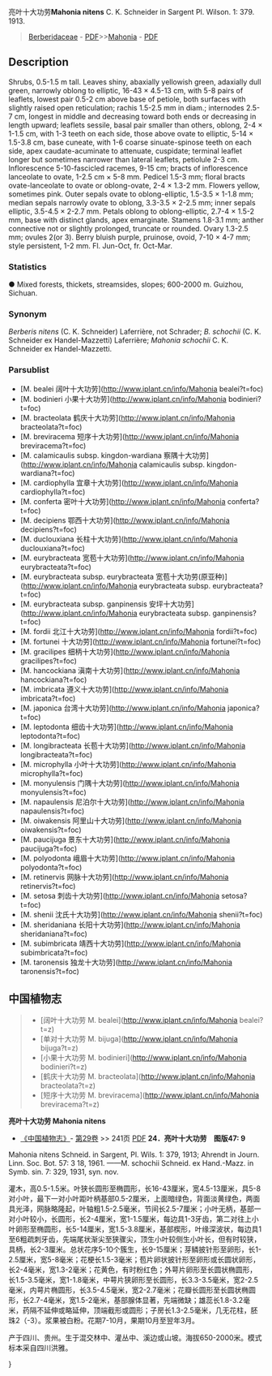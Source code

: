 亮叶十大功劳**Mahonia nitens** C. K. Schneider in Sargent Pl. Wilson. 1: 379. 1913.

> [Berberidaceae](http://www.iplant.cn/info/Berberidaceae?t=foc) - [PDF](http://www.iplant.cn/foc/pdf/Berberidaceae.pdf)>>[Mahonia](http://www.iplant.cn/info/Mahonia?t=foc) - [PDF](http://www.iplant.cn/foc/pdf/Mahonia.pdf)
## Description

Shrubs, 0.5-1.5 m tall. Leaves shiny, abaxially yellowish green, adaxially dull green, narrowly oblong to elliptic, 16-43 × 4.5-13 cm, with 5-8 pairs of leaflets, lowest pair 0.5-2 cm above base of petiole, both surfaces with slightly raised open reticulation; rachis 1.5-2.5 mm in diam.; internodes 2.5-7 cm, longest in middle and decreasing toward both ends or decreasing in length upward; leaflets sessile, basal pair smaller than others, oblong, 2-4 × 1-1.5 cm, with 1-3 teeth on each side, those above ovate to elliptic, 5-14 × 1.5-3.8 cm, base cuneate, with 1-6 coarse sinuate-spinose teeth on each side, apex caudate-acuminate to attenuate, cuspidate; terminal leaflet longer but sometimes narrower than lateral leaflets, petiolule 2-3 cm. Inflorescence 5-10-fascicled racemes, 9-15 cm; bracts of inflorescence lanceolate to ovate, 1-2.5 cm × 5-8 mm. Pedicel 1.5-3 mm; floral bracts ovate-lanceolate to ovate or oblong-ovate, 2-4 × 1.3-2 mm. Flowers yellow, sometimes pink. Outer sepals ovate to oblong-elliptic, 1.5-3.5 × 1-1.8 mm; median sepals narrowly ovate to oblong, 3.3-3.5 × 2-2.5 mm; inner sepals elliptic, 3.5-4.5 × 2-2.7 mm. Petals oblong to oblong-elliptic, 2.7-4 × 1.5-2 mm, base with distinct glands, apex emarginate. Stamens 1.8-3.1 mm; anther connective not or slightly prolonged, truncate or rounded. Ovary 1.3-2.5 mm; ovules 2(or 3). Berry bluish purple, pruinose, ovoid, 7-10 × 4-7 mm; style persistent, 1-2 mm. Fl. Jun-Oct, fr. Oct-Mar.

### Statistics
● Mixed forests, thickets, streamsides, slopes; 600-2000 m. Guizhou, Sichuan.

### Synonym
*Berberis nitens* (C. K. Schneider) Laferrière, not Schrader; *B. schochii* (C. K. Schneider ex Handel-Mazzetti) Laferrière; *Mahonia schochii* C. K. Schneider ex Handel-Mazzetti.


### Parsublist

* [M.  bealei  阔叶十大功劳](http://www.iplant.cn/info/Mahonia bealei?t=foc)
* [M.  bodinieri  小果十大功劳](http://www.iplant.cn/info/Mahonia bodinieri?t=foc)
* [M.  bracteolata  鹤庆十大功劳](http://www.iplant.cn/info/Mahonia bracteolata?t=foc)
* [M.  breviracema  短序十大功劳](http://www.iplant.cn/info/Mahonia breviracema?t=foc)
* [M.  calamicaulis subsp. kingdon-wardiana  察隅十大功劳](http://www.iplant.cn/info/Mahonia calamicaulis subsp. kingdon-wardiana?t=foc)
* [M.  cardiophylla  宜章十大功劳](http://www.iplant.cn/info/Mahonia cardiophylla?t=foc)
* [M.  conferta  密叶十大功劳](http://www.iplant.cn/info/Mahonia conferta?t=foc)
* [M.  decipiens  鄂西十大功劳](http://www.iplant.cn/info/Mahonia decipiens?t=foc)
* [M.  duclouxiana  长柱十大功劳](http://www.iplant.cn/info/Mahonia duclouxiana?t=foc)
* [M.  eurybracteata  宽苞十大功劳](http://www.iplant.cn/info/Mahonia eurybracteata?t=foc)
* [M.  eurybracteata subsp. eurybracteata  宽苞十大功劳(原亚种)](http://www.iplant.cn/info/Mahonia eurybracteata subsp. eurybracteata?t=foc)
* [M.  eurybracteata subsp. ganpinensis  安坪十大功劳](http://www.iplant.cn/info/Mahonia eurybracteata subsp. ganpinensis?t=foc)
* [M.  fordii  北江十大功劳](http://www.iplant.cn/info/Mahonia fordii?t=foc)
* [M.  fortunei  十大功劳](http://www.iplant.cn/info/Mahonia fortunei?t=foc)
* [M.  gracilipes  细柄十大功劳](http://www.iplant.cn/info/Mahonia gracilipes?t=foc)
* [M.  hancockiana  滇南十大功劳](http://www.iplant.cn/info/Mahonia hancockiana?t=foc)
* [M.  imbricata  遵义十大功劳](http://www.iplant.cn/info/Mahonia imbricata?t=foc)
* [M.  japonica  台湾十大功劳](http://www.iplant.cn/info/Mahonia japonica?t=foc)
* [M.  leptodonta  细齿十大功劳](http://www.iplant.cn/info/Mahonia leptodonta?t=foc)
* [M.  longibracteata  长苞十大功劳](http://www.iplant.cn/info/Mahonia longibracteata?t=foc)
* [M.  microphylla  小叶十大功劳](http://www.iplant.cn/info/Mahonia microphylla?t=foc)
* [M.  monyulensis  门隅十大功劳](http://www.iplant.cn/info/Mahonia monyulensis?t=foc)
* [M.  napaulensis  尼泊尔十大功劳](http://www.iplant.cn/info/Mahonia napaulensis?t=foc)
* [M.  oiwakensis  阿里山十大功劳](http://www.iplant.cn/info/Mahonia oiwakensis?t=foc)
* [M.  paucijuga  景东十大功劳](http://www.iplant.cn/info/Mahonia paucijuga?t=foc)
* [M.  polyodonta  峨眉十大功劳](http://www.iplant.cn/info/Mahonia polyodonta?t=foc)
* [M.  retinervis  网脉十大功劳](http://www.iplant.cn/info/Mahonia retinervis?t=foc)
* [M.  setosa  刺齿十大功劳](http://www.iplant.cn/info/Mahonia setosa?t=foc)
* [M.  shenii  沈氏十大功劳](http://www.iplant.cn/info/Mahonia shenii?t=foc)
* [M.  sheridaniana  长阳十大功劳](http://www.iplant.cn/info/Mahonia sheridaniana?t=foc)
* [M.  subimbricata  靖西十大功劳](http://www.iplant.cn/info/Mahonia subimbricata?t=foc)
* [M.  taronensis  独龙十大功劳](http://www.iplant.cn/info/Mahonia taronensis?t=foc)


## 中国植物志

> * [阔叶十大功劳  M.  bealei](http://www.iplant.cn/info/Mahonia bealei?t=z)
> * [单对十大功劳  M.  bijuga](http://www.iplant.cn/info/Mahonia bijuga?t=z)
> * [小果十大功劳  M.  bodinieri](http://www.iplant.cn/info/Mahonia bodinieri?t=z)
> * [鹤庆十大功劳  M.  bracteolata](http://www.iplant.cn/info/Mahonia bracteolata?t=z)
> * [短序十大功劳  M.  breviracema](http://www.iplant.cn/info/Mahonia breviracema?t=z)

**亮叶十大功劳 Mahonia nitens**

* [《中国植物志》](http://www.iplant.cn/frps)- [第29卷](http://www.iplant.cn/frps/vol/29) >> 241页 [PDF](http://www.iplant.cn/frps/pdf/29/241.pdf)
**24．亮叶十大功劳　图版47: 9**

Mahonia nitens Schneid. in Sargent, Pl. Wils. 1: 379, 1913; Ahrendt in Journ. Linn. Soc. Bot. 57: 3 18, 1961. ——M. schochii Schneid. ex Hand.-Mazz. in Symb. sin. 7: 329, 1931, syn. nov.

灌木，高0.5-1.5米。叶狭长圆形至椭圆形，长16-43厘米，宽4.5-13厘米，具5-8对小叶，最下一对小叶距叶柄基部0.5-2厘米，上面暗绿色，背面淡黄绿色，两面具光泽，网脉略隆起，叶轴粗1.5-2.5毫米，节间长2.5-7厘米；小叶无柄，基部一对小叶较小，长圆形，长2-4厘米，宽1-1.5厘米，每边具1-3牙齿，第二对往上小叶卵形至椭圆形，长5-14厘米，宽1.5-3.8厘米，基部楔形，叶缘深波状，每边具1至6粗疏刺牙齿，先端尾状渐尖至狭骤尖，顶生小叶较侧生小叶长，但有时较狭，具柄，长2-3厘米。总状花序5-10个簇生，长9-15厘米；芽鳞披针形至卵形，长1-2.5厘米，宽5-8毫米；花梗长1.5-3毫米；苞片卵状披针形至卵形或长圆状卵形，长2-4毫米，宽1.3-2毫米；花黄色，有时粉红色；外萼片卵形至长圆状椭圆形，长1.5-3.5毫米，宽1-1.8毫米，中萼片狭卵形至长圆形，长3.3-3.5毫米，宽2-2.5毫米，内萼片椭圆形，长3.5-4.5毫米，宽2-2.7毫米；花瓣长圆形至长圆状椭圆形，长2.7-4毫米，宽1.5-2毫米，基部腺体显著，先端微缺；雄蕊长1.8-3.2毫米，药隔不延伸或略延伸，顶端截形或圆形；子房长1.3-2.5毫米，几无花柱，胚珠2（-3）。浆果被白粉。花期7-10月，果期10月至翌年3月。

产于四川、贵州。生于混交林中、灌丛中、溪边或山坡。海拔650-2000米。模式标本采自四川洪雅。

}